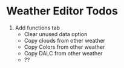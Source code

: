 # Weather Editor Todos

1. Add functions tab
    - Clear unused data option
    - Copy clouds from other weather
    - Copy Colors from other weather
    - Copy DALC from other weather
    - ??